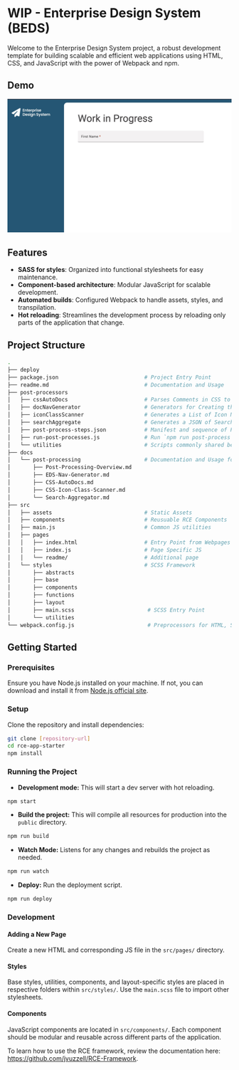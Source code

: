 # WIP - Enterprise Design System (BEDS)
Welcome to the Enterprise Design System project, a robust development template for building scalable and efficient web applications using HTML, CSS, and JavaScript with the power of Webpack and npm. 

## Demo
![EDS Framework Demo](/docs/assets/20240418_eds-basic-site-demo.jpg "EDS Framework Demo")

## Features

- **SASS for styles**: Organized into functional stylesheets for easy maintenance.
- **Component-based architecture**: Modular JavaScript for scalable development.
- **Automated builds**: Configured Webpack to handle assets, styles, and transpilation.
- **Hot reloading**: Streamlines the development process by reloading only parts of the application that change.


## Project Structure 

```bash
.
├── deploy
├── package.json                           # Project Entry Point 
├── readme.md                              # Documentation and Usage
├── post-processors
│   ├── cssAutoDocs                        # Parses Comments in CSS to JSON       
│   ├── docNavGenerator                    # Generators for Creating the Doc Site Navigation
│   ├── iconClassScanner                   # Generates a List of Icon Names
│   ├── searchAggregate                    # Generates a JSON of Search Terms and Destinations
│   ├── post-process-steps.json            # Manifest and sequence of Post Processes
│   ├── run-post-processes.js              # Run `npm run post-process` to trigger
│   └── utilities                          # Scripts commonly shared between post processors
├── docs
│   └── post-processing                    # Documentation and Usage for Post Process scripts       
│       ├── Post-Processing-Overview.md 
│       ├── EDS-Nav-Generator.md 
│       ├── CSS-AutoDocs.md 
│       ├── CSS-Icon-Class-Scanner.md 
│       └── Search-Aggregator.md 
├── src
│   ├── assets                             # Static Assets
│   ├── components                         # Reusuable RCE Components
│   ├── main.js                            # Common JS utilities
│   ├── pages
│   │   ├── index.html                     # Entry Point from Webpages
│   │   ├── index.js                       # Page Specific JS
│   │   └── readme/                        # Additional page
│   └── styles                             # SCSS Framework
│       ├── abstracts
│       ├── base
│       ├── components
│       ├── functions
│       ├── layout
│       ├── main.scss                       # SCSS Entry Point
│       └── utilities
└── webpack.config.js                       # Preprocessors for HTML, SCSS, and JS
```

## Getting Started

### Prerequisites

Ensure you have Node.js installed on your machine. If not, you can download and install it from [Node.js official site](https://nodejs.org/).

### Setup

Clone the repository and install dependencies:

```bash
git clone [repository-url]
cd rce-app-starter
npm install
```

### Running the Project

- **Development mode:** This will start a dev server with hot reloading.
```bash
npm start
``` 
- **Build the project:** This will compile all resources for production into the `public` directory. 
```bash
npm run build
```

- **Watch Mode:** Listens for any changes and rebuilds the project as needed.
```bash
npm run watch
```

- **Deploy:** Run the deployment script.
```bash
npm run deploy
```

### Development

#### Adding a New Page
Create a new HTML and corresponding JS file in the `src/pages/` directory.

#### Styles
Base styles, utilities, components, and layout-specific styles are placed in respective folders within `src/styles/`.
Use the `main.scss` file to import other stylesheets.

#### Components
JavaScript components are located in `src/components/`.
Each component should be modular and reusable across different parts of the application.

To learn how to use the RCE framework, review the documentation here: https://github.com/jvuzzell/RCE-Framework.